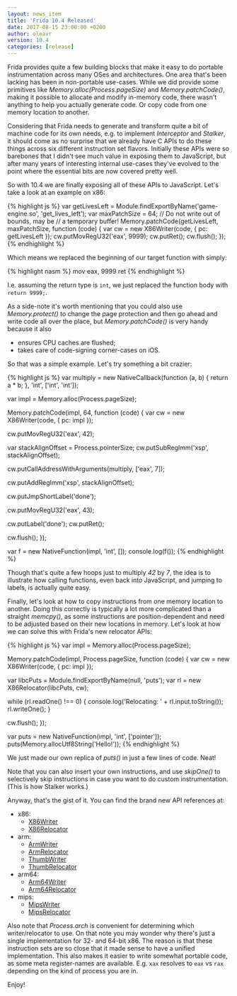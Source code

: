 ```yaml
---
layout: news_item
title: 'Frida 10.4 Released'
date: 2017-08-15 23:00:00 +0200
author: oleavr
version: 10.4
categories: [release]
---
```


Frida provides quite a few building blocks that make it easy to do portable
instrumentation across many OSes and architectures. One area that's been lacking
has been in non-portable use-cases. While we did provide some primitives like
*Memory.alloc(Process.pageSize)* and *Memory.patchCode()*, making it possible to
allocate and modify in-memory code, there wasn't anything to help you actually
generate code. Or copy code from one memory location to another.

Considering that Frida needs to generate and transform quite a bit of machine
code for its own needs, e.g. to implement *Interceptor* and *Stalker*, it should
come as no surprise that we already have C APIs to do these things across six
different instruction set flavors. Initially these APIs were so barebones that I
didn't see much value in exposing them to JavaScript, but after many years of
interesting internal use-cases they've evolved to the point where the essential
bits are now covered pretty well.

So with 10.4 we are finally exposing all of these APIs to JavaScript. Let's take
a look at an example on x86:

{% highlight js %}
var getLivesLeft = Module.findExportByName('game-engine.so',
    'get_lives_left');
var maxPatchSize = 64; // Do not write out of bounds, may be
                       // a temporary buffer!
Memory.patchCode(getLivesLeft, maxPatchSize, function (code) {
  var cw = new X86Writer(code, { pc: getLivesLeft });
  cw.putMovRegU32('eax', 9999);
  cw.putRet();
  cw.flush();
});
{% endhighlight %}

Which means we replaced the beginning of our target function with simply:

{% highlight nasm %}
mov eax, 9999
ret
{% endhighlight %}

I.e. assuming the return type is `int`, we just replaced the function body with
`return 9999;`.

As a side-note it's worth mentioning that you could also use *Memory.protect()*
to change the page protection and then go ahead and write code all over the
place, but *Memory.patchCode()* is very handy because it also

- ensures CPU caches are flushed;
- takes care of code-signing corner-cases on iOS.

So that was a simple example. Let's try something a bit crazier:

{% highlight js %}
var multiply = new NativeCallback(function (a, b) {
  return a * b;
}, 'int', ['int', 'int']);

var impl = Memory.alloc(Process.pageSize);

Memory.patchCode(impl, 64, function (code) {
  var cw = new X86Writer(code, { pc: impl });

  cw.putMovRegU32('eax', 42);

  var stackAlignOffset = Process.pointerSize;
  cw.putSubRegImm('xsp', stackAlignOffset);

  cw.putCallAddressWithArguments(multiply, ['eax', 7]);

  cw.putAddRegImm('xsp', stackAlignOffset);

  cw.putJmpShortLabel('done');

  cw.putMovRegU32('eax', 43);

  cw.putLabel('done');
  cw.putRet();

  cw.flush();
});

var f = new NativeFunction(impl, 'int', []);
console.log(f());
{% endhighlight %}

Though that's quite a few hoops just to multiply *42* by *7*, the idea is to
illustrate how calling functions, even back into JavaScript, and jumping to
labels, is actually quite easy.

Finally, let's look at how to copy instructions from one memory location to
another. Doing this correctly is typically a lot more complicated than a
straight *memcpy()*, as some instructions are position-dependent and need to
be adjusted based on their new locations in memory. Let's look at how we can
solve this with Frida's new relocator APIs:

{% highlight js %}
var impl = Memory.alloc(Process.pageSize);

Memory.patchCode(impl, Process.pageSize, function (code) {
  var cw = new X86Writer(code, { pc: impl });

  var libcPuts = Module.findExportByName(null, 'puts');
  var rl = new X86Relocator(libcPuts, cw);

  while (rl.readOne() !== 0) {
    console.log('Relocating: ' + rl.input.toString());
    rl.writeOne();
  }

  cw.flush();
});

var puts = new NativeFunction(impl, 'int', ['pointer']);
puts(Memory.allocUtf8String('Hello!'));
{% endhighlight %}

We just made our own replica of *puts()* in just a few lines of code. Neat!

Note that you can also insert your own instructions, and use *skipOne()* to
selectively skip instructions in case you want to do custom instrumentation.
(This is how Stalker works.)

Anyway, that's the gist of it. You can find the brand new API references at:

- x86:
  * [X86Writer](/docs/javascript-api/#x86writer)
  * [X86Relocator](/docs/javascript-api/#x86relocator)
- arm:
  * [ArmWriter](/docs/javascript-api/#armwriter)
  * [ArmRelocator](/docs/javascript-api/#armrelocator)
  * [ThumbWriter](/docs/javascript-api/#thumbwriter)
  * [ThumbRelocator](/docs/javascript-api/#thumbrelocator)
- arm64:
  * [Arm64Writer](/docs/javascript-api/#arm64writer)
  * [Arm64Relocator](/docs/javascript-api/#arm64relocator)
- mips:
  * [MipsWriter](/docs/javascript-api/#mipswriter)
  * [MipsRelocator](/docs/javascript-api/#mipsrelocator)

Also note that *Process.arch* is convenient for determining which
writer/relocator to use. On that note you may wonder why there's just a single
implementation for 32- and 64-bit x86. The reason is that these instruction sets
are so close that it made sense to have a unified implementation. This also
makes it easier to write somewhat portable code, as some meta register-names are
available. E.g. `xax` resolves to `eax` vs `rax` depending on the kind of
process you are in.

Enjoy!
